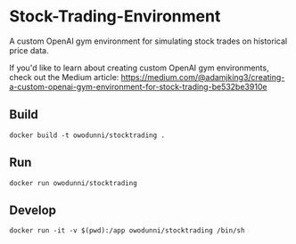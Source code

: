 # Stock-Trading-Environment
A custom OpenAI gym environment for simulating stock trades on historical price data.

If you'd like to learn about creating custom OpenAI gym environments, check out the Medium article: https://medium.com/@adamjking3/creating-a-custom-openai-gym-environment-for-stock-trading-be532be3910e

## Build

```
docker build -t owodunni/stocktrading .
```

## Run

```
docker run owodunni/stocktrading
```

## Develop

```
docker run -it -v $(pwd):/app owodunni/stocktrading /bin/sh
```